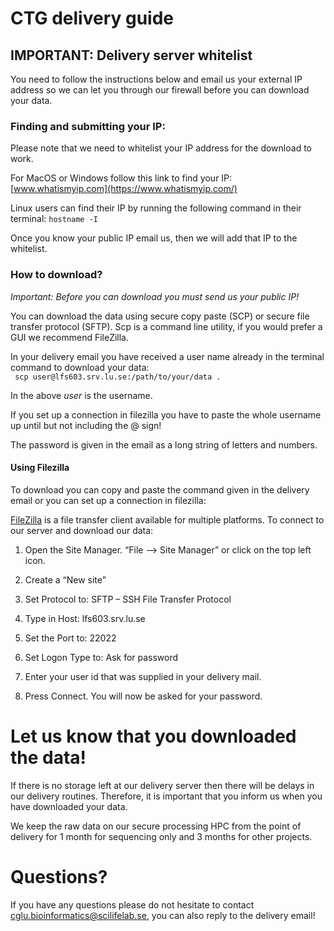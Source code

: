 # CTG delivery guide

## IMPORTANT: Delivery server whitelist
You need to follow the instructions below and email us your external IP address so we
can let you through our firewall before you can download your data.

### Finding and submitting your IP:

Please note that we need to whitelist your IP address for the download to work.

For MacOS or Windows follow this link to find your IP: [www.whatismyip.com](https://www.whatismyip.com/)

Linux users can find their IP by running the following command in their terminal: `hostname -I`

Once you know your public IP email us, then we will add that IP to the whitelist.

### How to download?
*Important: Before you can download you must send us your public IP!*

You can download the data using secure copy paste (SCP) or secure file transfer protocol (SFTP). Scp is a command line utility, if you would prefer a GUI we recommend FileZilla.

In your delivery email you have received a user name already in the terminal command to download your data:  
``` scp user@lfs603.srv.lu.se:/path/to/your/data .```

In the above *user* is the username. 

If you set up a connection in filezilla you have to paste the whole username up until but not including the @ sign!

The password is given in the email as a long string of letters and numbers.

#### Using Filezilla
To download you can copy and paste the command given in the delivery email or you can set up a connection in filezilla:

[FileZilla](https://filezilla-project.org/) is a file transfer client available for multiple platforms.
To connect to our server and download our data:

1. Open the Site Manager. “File --> Site Manager” or click on the top left icon.

2. Create a “New site”

3. Set Protocol to: SFTP – SSH File Transfer Protocol

4. Type in Host: lfs603.srv.lu.se

5. Set the Port to: 22022

6. Set Logon Type to: Ask for password

7. Enter your user id that was supplied in your delivery mail.

8. Press Connect. You will now be asked for your password.

# Let us know that you downloaded the data!
If there is no storage left at our delivery server then there will be delays in our delivery routines. Therefore, it is important that you inform us when you have downloaded your data.

We keep the raw data on our secure processing HPC from the point of delivery for 1 month for sequencing only and 3 months for other projects.

# Questions?
If you have any questions please do not hesitate to contact [cglu.bioinformatics@scilifelab.se](mailto:cglu.bioinformatics@scilifelab.se), you can also reply to the delivery email! 
